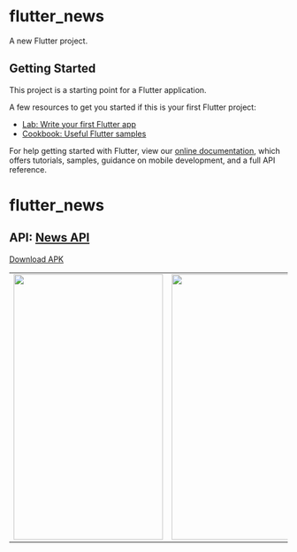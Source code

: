 # flutter_news

A new Flutter project.

## Getting Started

This project is a starting point for a Flutter application.

A few resources to get you started if this is your first Flutter project:

- [Lab: Write your first Flutter app](https://flutter.dev/docs/get-started/codelab)
- [Cookbook: Useful Flutter samples](https://flutter.dev/docs/cookbook)

For help getting started with Flutter, view our
[online documentation](https://flutter.dev/docs), which offers tutorials,
samples, guidance on mobile development, and a full API reference.
# flutter_news
## API: [News API](https://newsapi.org/)
[Download APK](https://github.com/rozakia-ch/flutter-movie/raw/main/apk/app-release.apk)

<table>
   <tr>
       <td><img src="apk/Screenshot_1.jpeg" width=270 height=480></td>
       <td><img src="apk/Screenshot_2.jpeg" width=270 height=480></td>
       <td><img src="apk/Screenshot_3.jpeg" width=270 height=480></td>
     </tr>
 </table>